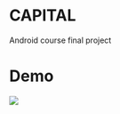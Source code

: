 # CAPITAL

Android course final project

# Demo

![](https://media2.giphy.com/media/LIGhmNCPaDNVZbB9Er/giphy.gif?cid=790b761159b566b1b5e622b924257cdd09509b6d1868614b&rid=giphy.gif&ct=g)
